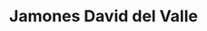 ---
title: "Jamones David del Valle"
url: /hinojosa-del-duque/jamones-david-del-valle-avenida-marques-de-santillana/
shop: comodidad
---